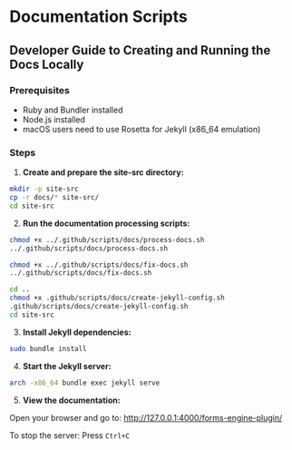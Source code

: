 # Documentation Scripts

## Developer Guide to Creating and Running the Docs Locally

### Prerequisites

- Ruby and Bundler installed
- Node.js installed
- macOS users need to use Rosetta for Jekyll (x86_64 emulation)

### Steps

1. **Create and prepare the site-src directory:**

```bash
mkdir -p site-src
cp -r docs/* site-src/
cd site-src
```

2. **Run the documentation processing scripts:**

```bash
chmod +x ../.github/scripts/docs/process-docs.sh
../.github/scripts/docs/process-docs.sh

chmod +x ../.github/scripts/docs/fix-docs.sh
../.github/scripts/docs/fix-docs.sh

cd ..
chmod +x .github/scripts/docs/create-jekyll-config.sh
.github/scripts/docs/create-jekyll-config.sh
cd site-src
```

3. **Install Jekyll dependencies:**

```bash
sudo bundle install
```

4. **Start the Jekyll server:**

```bash
arch -x86_64 bundle exec jekyll serve
```

5. **View the documentation:**

Open your browser and go to: http://127.0.0.1:4000/forms-engine-plugin/

To stop the server: Press `Ctrl+C`
